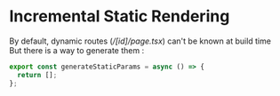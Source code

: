 <!-- .slide: class="two-column with-code " -->

# Incremental Static Rendering

By default, dynamic routes (_/[id]/page.tsx_) can't be known at build time <br/>
But there is a way to generate them :

```js
export const generateStaticParams = async () => {
  return [];
};
```
